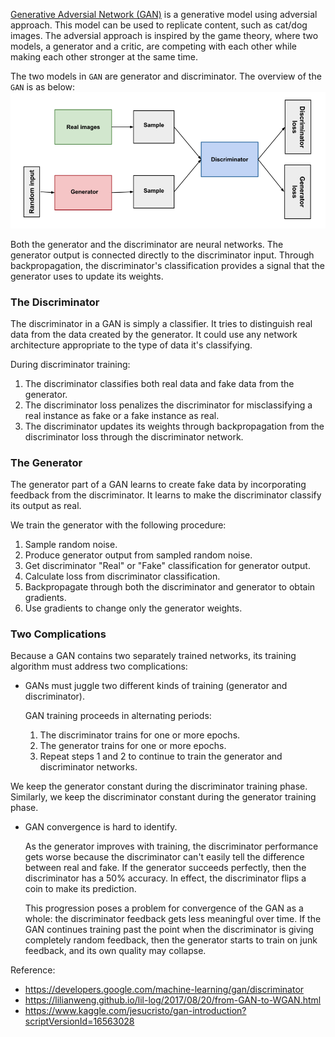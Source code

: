 [Generative Adversial Network (GAN)](https://arxiv.org/pdf/1406.2661.pdf) is a generative model using adversial approach. This model can be used to replicate content, such as cat/dog images. The adversial approach is inspired by the game theory, where two models, a generator and a critic, are competing with each other while making each other stronger at the same time.

The two models in `GAN` are generator and discriminator. The overview of the `GAN` is as below:
![overview](https://github.com/JYL123/Notes/blob/master/ml/gan_overview.png)

Both the generator and the discriminator are neural networks. The generator output is connected directly to the discriminator input. Through backpropagation, the discriminator's classification provides a signal that the generator uses to update its weights.

### The Discriminator

The discriminator in a GAN is simply a classifier. It tries to distinguish real data from the data created by the generator. It could use any network architecture appropriate to the type of data it's classifying.

During discriminator training:
1. The discriminator classifies both real data and fake data from the generator.
2. The discriminator loss penalizes the discriminator for misclassifying a real instance as fake or a fake instance as real.
3. The discriminator updates its weights through backpropagation from the discriminator loss through the discriminator network.

### The Generator

The generator part of a GAN learns to create fake data by incorporating feedback from the discriminator. It learns to make the discriminator classify its output as real.

We train the generator with the following procedure:
1. Sample random noise.
2. Produce generator output from sampled random noise.
3. Get discriminator "Real" or "Fake" classification for generator output.
4. Calculate loss from discriminator classification.
5. Backpropagate through both the discriminator and generator to obtain gradients.
6. Use gradients to change only the generator weights.

### Two Complications

Because a GAN contains two separately trained networks, its training algorithm must address two complications:

* GANs must juggle two different kinds of training (generator and discriminator).
  
  GAN training proceeds in alternating periods:
  1. The discriminator trains for one or more epochs.
  2. The generator trains for one or more epochs.
  3. Repeat steps 1 and 2 to continue to train the generator and discriminator networks.
  
 We keep the generator constant during the discriminator training phase. Similarly, we keep the discriminator constant during the generator training phase. 
 
* GAN convergence is hard to identify.
  
  As the generator improves with training, the discriminator performance gets worse because the discriminator can't easily tell the difference between real and       fake. If the generator succeeds perfectly, then the discriminator has a 50% accuracy. In effect, the discriminator flips a coin to make its prediction.

  This progression poses a problem for convergence of the GAN as a whole: the discriminator feedback gets less meaningful over time. If the GAN continues training     past the point when the discriminator is giving completely random feedback, then the generator starts to train on junk feedback, and its own quality may collapse.

Reference:
* https://developers.google.com/machine-learning/gan/discriminator
* https://lilianweng.github.io/lil-log/2017/08/20/from-GAN-to-WGAN.html
* https://www.kaggle.com/jesucristo/gan-introduction?scriptVersionId=16563028



